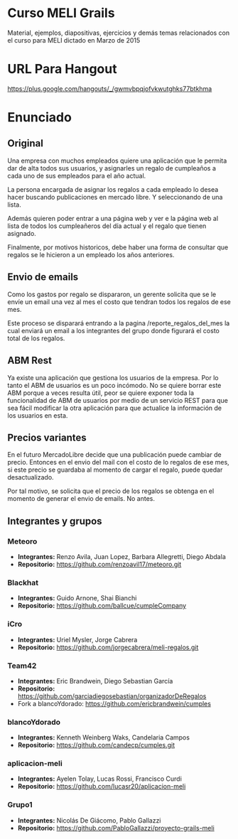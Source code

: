 # Curso MELI Grails

Material, ejemplos, diapositivas, ejercicios y demás temas relacionados con el curso para MELI dictado en Marzo de 2015

# URL Para Hangout
https://plus.google.com/hangouts/_/gwmvbpqjofvkwutghks77btkhma

# Enunciado
## Original

Una empresa con muchos empleados quiere una aplicación que le permita dar de alta todos sus usuarios, y asignarles un regalo de cumpleaños a cada uno de sus empleados para el año actual.

La persona encargada de asignar los regalos a cada empleado lo desea hacer buscando publicaciones en mercado libre. Y seleccionando de una lista.

Además quieren poder entrar a una página web y ver e la página web al lista de todos los cumpleañeros del día actual y el regalo que tienen asignado.

Finalmente, por motivos historicos, debe haber una forma de consultar que regalos se le hicieron a un empleado los años anteriores.

## Envio de emails

Como los gastos por regalo se dispararon, un gerente solicita que se le envíe un email una vez al mes el costo que tendran todos los regalos de ese mes.

Este proceso se disparará entrando a la pagina /reporte_regalos_del_mes la cual enviará un email a los integrantes del grupo donde figurará el costo total de los regalos.

## ABM Rest

Ya existe una aplicación que gestiona los usuarios de la empresa. Por lo tanto el ABM de usuarios es un poco incómodo. No se quiere borrar este ABM porque a veces resulta útil, peor se quiere exponer toda la funcionalidad de ABM de usuarios por medio de un servicio REST para que sea fácil modificar la otra aplicación para que actualice la información de los usuarios en esta.

## Precios variantes

En el futuro MercadoLibre decide que una publicación puede cambiar de precio. Entonces en el envio del mail con el costo de lo regalos de ese mes, si este precio se guardaba al momento de cargar el regalo, puede quedar desactualizado.

Por tal motivo, se solicita que el precio de los regalos se obtenga en el momento de generar el envio de emails. No antes.

## Integrantes y grupos

### Meteoro 
* **Integrantes:**  Renzo Avila, Juan Lopez, Barbara Allegretti, Diego Abdala
* **Repositorio:** https://github.com/renzoavil17/meteoro.git

### Blackhat 
* **Integrantes:**  Guido Arnone, Shai Bianchi
* **Repositorio:** https://github.com/ballcue/cumpleCompany

### iCro 
* **Integrantes:**  Uriel Mysler, Jorge Cabrera
* **Repositorio:** https://github.com/jorgecabrera/meli-regalos.git

### Team42 
* **Integrantes:**  Eric Brandwein, Diego Sebastian García
* **Repositorio:** https://github.com/garciadiegosebastian/organizadorDeRegalos
* Fork a blancoYdorado: https://github.com/ericbrandwein/cumples

### blancoYdorado 
* **Integrantes:**  Kenneth Weinberg Waks, Candelaria Campos
* **Repositorio:** https://github.com/candecp/cumples.git

### aplicacion-meli
* **Integrantes:**  Ayelen Tolay, Lucas Rossi, Francisco Curdi
* **Repositorio:** https://github.com/lucasr20/aplicacion-meli

### Grupo1
* **Integrantes:**  Nicolás De Giácomo, Pablo Gallazzi
* **Repositorio:** https://github.com/PabloGallazzi/proyecto-grails-meli

